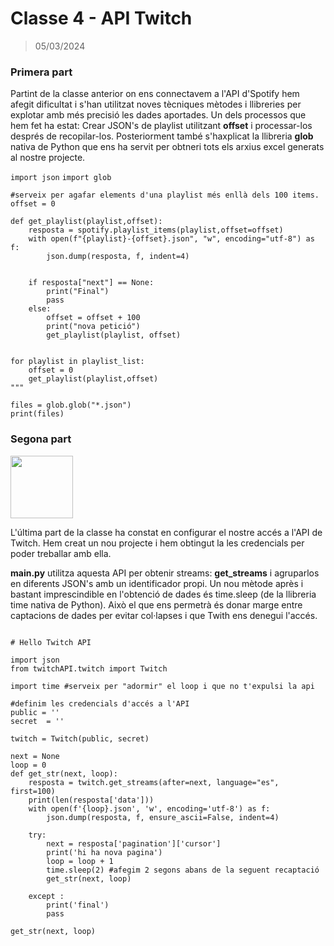 # Classe 4 - API Twitch

> 05/03/2024

### Primera part
Partint de la classe anterior on ens connectavem a l'API d'Spotify hem afegit dificultat i s'han utilitzat noves tècniques mètodes i llibreries per explotar amb més precisió les dades aportades.
Un dels processos que hem fet ha estat: Crear JSON's de playlist utilitzant **offset** i processar-los després de recopilar-los. Posteriorment també s'haxplicat la llibreria **glob** nativa de Python que ens ha servit per obtneri tots els arxius excel generats al nostre projecte.

<code>import json</code>
<code>import glob</code>
```
#serveix per agafar elements d'una playlist més enllà dels 100 items.
offset = 0

def get_playlist(playlist,offset):
    resposta = spotify.playlist_items(playlist,offset=offset)
    with open(f"{playlist}-{offset}.json", "w", encoding="utf-8") as f:
        json.dump(resposta, f, indent=4)


    if resposta["next"] == None:
        print("Final")
        pass
    else:
        offset = offset + 100
        print("nova petició")
        get_playlist(playlist, offset)


for playlist in playlist_list:
    offset = 0
    get_playlist(playlist,offset)
"""

files = glob.glob("*.json")
print(files)
```

### Segona part

<img src="https://dev.twitch.tv/marketing-assets/images/TwitchDev.png" width="100px">

L'última part de la classe ha constat en configurar el nostre accés a l'API de Twitch. Hem creat un nou projecte i hem obtingut la les credencials per poder treballar amb ella. 

__main.py__ utilitza aquesta API per obtenir streams: **get_streams** i agruparlos en diferents JSON's amb un identificador propi. Un nou mètode après i bastant imprescindible en l'obtenció de dades és time.sleep (de la llibreria time nativa de Python). Això el que ens permetrà és donar marge entre captacions de dades per evitar col·lapses i que Twith ens denegui l'accés.

```

# Hello Twitch API

import json
from twitchAPI.twitch import Twitch

import time #serveix per "adormir" el loop i que no t'expulsi la api

#definim les credencials d'accés a l'API
public = ''
secret  = ''

twitch = Twitch(public, secret)

next = None
loop = 0
def get_str(next, loop):
    resposta = twitch.get_streams(after=next, language="es", first=100)
    print(len(resposta['data']))
    with open(f'{loop}.json', 'w', encoding='utf-8') as f:
        json.dump(resposta, f, ensure_ascii=False, indent=4)

    try:
        next = resposta['pagination']['cursor']
        print('hi ha nova pagina')
        loop = loop + 1
        time.sleep(2) #afegim 2 segons abans de la seguent recaptació
        get_str(next, loop)

    except :
        print('final')
        pass

get_str(next, loop)

```
